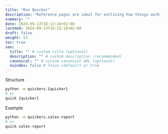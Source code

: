 ```yaml
---
title: "Run Quicker"
description: "Reference pages are ideal for outlining how things work in terse and clear terms."
summary: ""
date: 2024-09-13T16:13:18+02:00
lastmod: 2024-09-13T16:13:18+02:00
draft: false
weight: 53
toc: true
seo:
  title: "" # custom title (optional)
  description: "" # custom description (recommended)
  canonical: "" # custom canonical URL (optional)
  noindex: false # false (default) or true
---
```


Structure
```bash
python -m quickers.{quicker}
# or
quick {quicker}
```

Example
```bash
python -m quickers.sales-report
# or
quick sales-report
```
